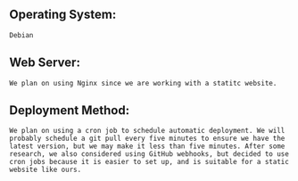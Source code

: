  Operating System:
-
    Debian
Web Server:
-
    We plan on using Nginx since we are working with a statitc website.
Deployment Method:
-
    We plan on using a cron job to schedule automatic deployment. We will probably schedule a git pull every five minutes to ensure we have the latest version, but we may make it less than five minutes. After some research, we also considered using GitHub webhooks, but decided to use cron jobs because it is easier to set up, and is suitable for a static website like ours.